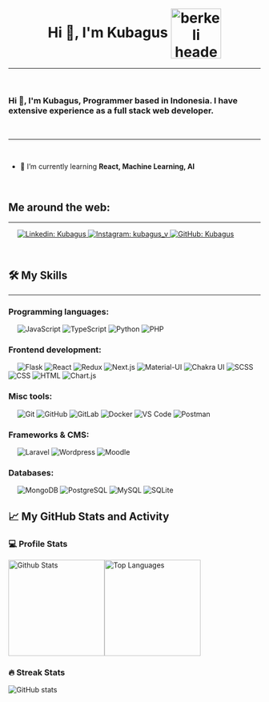 <h1 align="center">Hi 👋, I'm Kubagus <img src="https://avatars.githubusercontent.com/u/95695083?v=4" align="center" width="100px" alt="berkeli header image"></h1>

-------------------
&emsp;
<h3 align="left">Hi 👋, I'm Kubagus, Programmer based in Indonesia. I have extensive experience as a full stack web developer.</h3>
&emsp;

-------------------
&emsp;

<!-- - 🔭 I’m currently working on [Mentor Bot](https://mentor.love/) for CYF Products. 
- 📚 I'm also doing the [Immersive Engineering Course](https://github.com/CodeYourFuture/immersive-go-course), a program aimed at Programmering designed by CodeYourFuture in partnership with [Slack](https://slack.com/). -->

- 🌱 I’m currently learning **React, Machine Learning, AI**

<!-- - 💬 Ask me about **AWS, Terraform, TypeScript, SQL/NoSQL Databases** -->

&emsp;

## Me around the web:
-------------------


&emsp;
<a href="https://www.linkedin.com/in/Kubagus/">
    ![Linkedin: Kubagus](https://img.shields.io/badge/-Kubagus-blue?style=flat-square&logo=Linkedin)
</a>
<a href="https://www.instagram.com/kubagus_v/">
    ![Instagram: kubagus_v](https://img.shields.io/badge/-kubagus_v-000?&logo=Instagram)
</a>
<a href="https://github.com/Kubagus">
    ![GitHub: Kubagus](https://img.shields.io/github/followers/Kubagus?label=follow&style=social)
</a>

&emsp;

## 🛠️ My Skills
-------------------
### Programming languages:
&emsp;
![JavaScript](https://img.shields.io/badge/-JavaScript-000?&logo=JavaScript)
![TypeScript](https://img.shields.io/badge/-TypeScript-000?&logo=TypeScript&logoColor=007ACC)
![Python](https://img.shields.io/badge/-Python-000?&logo=Python)
![PHP](https://img.shields.io/badge/-PHP-000?&logo=PHP)
### Frontend development:
&emsp;
![Flask](https://img.shields.io/badge/-Flask-000?&logo=Flask)
![React](https://img.shields.io/badge/-React-000?&logo=React)
![Redux](https://img.shields.io/badge/-Redux-000?&logo=Redux)
![Next.js](https://img.shields.io/badge/-Next.js-000?&logo=Next.js)
![Material-UI](https://img.shields.io/badge/-Material--UI-000?&logo=Material-UI)
![Chakra UI](https://img.shields.io/badge/-Chakra%20UI-000?&logo=Chakra-UI)
![SCSS](https://img.shields.io/badge/-SCSS-000?&logo=Sass)
![CSS](https://img.shields.io/badge/-CSS-000?&logo=CSS3)
![HTML](https://img.shields.io/badge/-HTML-000?&logo=HTML5)
![Chart.js](https://img.shields.io/badge/-Chart.js-000?&logo=Chart.js)
### Misc tools:
&emsp;
![Git](https://img.shields.io/badge/-Git-000?&logo=Git)
![GitHub](https://img.shields.io/badge/-GitHub-000?&logo=GitHub)
![GitLab](https://img.shields.io/badge/-GitLab-000?&logo=GitLab)
![Docker](https://img.shields.io/badge/-Docker-000?&logo=Docker)
![VS Code](https://img.shields.io/badge/-VS%20Code-000?&logo=Visual-Studio-Code)
![Postman](https://img.shields.io/badge/-Postman-000?&logo=Postman)

### Frameworks & CMS: 
&emsp;
![Laravel](https://img.shields.io/badge/-Laravel-000?&logo=Laravel)
![Wordpress](https://img.shields.io/badge/-Wordpress-000?&logo=Wordpress)
![Moodle](https://img.shields.io/badge/-Moodle-000?&logo=Moodle)


### Databases:
&emsp;
![MongoDB](https://img.shields.io/badge/-MongoDB-000?&logo=MongoDB)
![PostgreSQL](https://img.shields.io/badge/-PostgreSQL-000?&logo=PostgreSQL)
![MySQL](https://img.shields.io/badge/-MySQL-000?&logo=MySQL)
![SQLite](https://img.shields.io/badge/-SQLite-000?&logo=SQLite)

<!-- ### SRE & DevOps:
&emsp;
![AWS](https://img.shields.io/badge/-AWS-000?&logo=Amazon-AWS)
![Azure](https://img.shields.io/badge/-Azure-000?&logo=Microsoft-Azure)
![Terraform](https://img.shields.io/badge/-Terraform-000?&logo=Terraform)
![Kubernetes](https://img.shields.io/badge/-Kubernetes-000?&logo=Kubernetes)
![Consul](https://img.shields.io/badge/-Consul-000?&logo=Consul)
![Prometheus](https://img.shields.io/badge/-Prometheus-000?&logo=Prometheus)
![Grafana](https://img.shields.io/badge/-Grafana-000?&logo=Grafana)
![Nginx](https://img.shields.io/badge/-Nginx-000?&logo=Nginx)
![Chef](https://img.shields.io/badge/-Chef-000?&logo=Chef)


&emsp; -->

## 📈 My GitHub Stats and Activity

### 💻 Profile Stats

<img alt="Github Stats" src="https://github-readme-stats.vercel.app/api/?username=Kubagus&show_icons=true&include_all_commits=true&count_private=true&theme=react&hide_border=true&bg_color=1F222E&title_color=F85D7F&icon_color=F8D866" height="192px"/><img alt="Top Languages" src="https://github-readme-stats.vercel.app/api/top-langs/?username=Kubagus&langs_count=8&layout=compact&theme=react&hide_border=true&bg_color=1F222E&title_color=F85D7F&icon_color=F8D866" height="192px"/>


### 🔥 Streak Stats

![ GitHub stats](https://github-readme-streak-stats.herokuapp.com/?user=Kubagus&theme=tokyonight)
